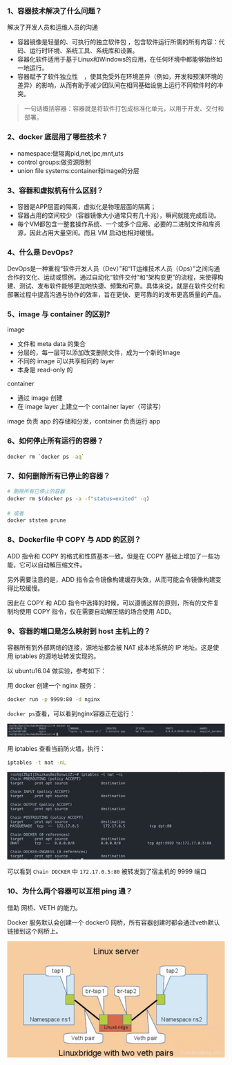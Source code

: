 ### 1、容器技术解决了什么问题？

解决了开发人员和运维人员的沟通

- 容器镜像是轻量的、可执行的独立软件包 ，包含软件运行所需的所有内容：代码、运行时环境、系统工具、系统库和设置。
- 容器化软件适用于基于Linux和Windows的应用，在任何环境中都能够始终如一地运行。
- 容器赋予了软件独立性 ，使其免受外在环境差异（例如，开发和预演环境的差异）的影响，从而有助于减少团队间在相同基础设施上运行不同软件时的冲突。

> 一句话概括容器：容器就是将软件打包成标准化单元，以用于开发、交付和部署。

### 2、docker 底层用了哪些技术？

- namespace:做隔离pid,net,ipc,mnt,uts
- control groups:做资源限制
- union file systems:container和image的分层

### 3、容器和虚拟机有什么区别？

- 容器是APP层面的隔离，虚拟化是物理层面的隔离；
- 容器占用的空间较少（容器镜像大小通常只有几十兆），瞬间就能完成启动。
- 每个VM都包含一整套操作系统、一个或多个应用、必要的二进制文件和库资源，因此占用大量空间。而且 VM 启动也相对缓慢。

### 4、什么是 DevOps?

DevOps是一种重视“软件开发人员（Dev）”和“IT运维技术人员（Ops）”之间沟通合作的文化、运动或惯例。通过自动化“软件交付”和“架构变更”的流程，来使得构建、测试、发布软件能够更加地快捷、频繁和可靠。具体来说，就是在软件交付和部署过程中提高沟通与协作的效率，旨在更快、更可靠的的发布更高质量的产品。

### 5、image 与 container 的区别?

image
  * 文件和 meta data 的集合
  * 分层的，每一层可以添加改变删除文件，成为一个新的Image
  * 不同的 image 可以共享相同的 layer
  * 本身是 read-only 的

container
  * 通过 image 创建
  * 在 image layer 上建立一个 container layer（可读写）

image 负责 app 的存储和分发，container 负责运行 app

### 6、如何停止所有运行的容器？

```bash
docker rm `docker ps -aq`
```

### 7、如何删除所有已停止的容器？

```bash
# 删除所有已停止的容器
docker rm $(docker ps -a -f"status=exited" -q)

# 或者
docker ststem prune
```

### 8、Dockerfile 中 COPY 与 ADD 的区别？

ADD 指令和 COPY 的格式和性质基本一致。但是在 COPY 基础上增加了一些功能，它可以自动解压缩文件。

另外需要注意的是，ADD 指令会令镜像构建缓存失效，从而可能会令镜像构建变得比较缓慢。

因此在 COPY 和 ADD 指令中选择的时候，可以遵循这样的原则，所有的文件复制均使用 COPY 指令，仅在需要自动解压缩的场合使用 ADD。

### 9、容器的端口是怎么映射到 host 主机上的？

容器所有到外部网络的连接，源地址都会被 NAT 成本地系统的 IP 地址。这是使用 iptables 的源地址转发实现的。

以 ubuntu16.04 做实验，参考如下：

用 docker 创建一个 nginx 服务：

```bash
docker run -p 9999:80 -d nginx
```

`docker ps`查看，可以看到nginx容器正在运行：

![](./images/01.png)

用 iptables 查看当前防火墙，执行：

``` bash
iptables -t nat -nL
```

![](./images/02.png)

可以看到 `Chain DOCKER` 中 `172.17.0.5:80` 被转发到了宿主机的 9999 端口

### 10、为什么两个容器可以互相 ping 通？

借助 网桥、VETH 的能力。

Docker 服务默认会创建一个 docker0 网桥，所有容器创建时都会通过veth默认链接到这个网桥上。

![](./images/03.png)
